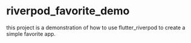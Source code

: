 # riverpod_favorite_demo

this project is a demonstration of how to use flutter_riverpod to create a simple favorite app.